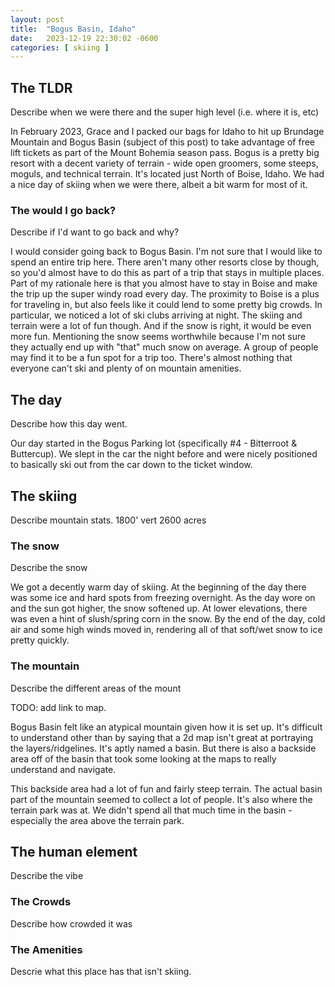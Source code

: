```yaml
---
layout: post
title:  "Bogus Basin, Idaho"
date:   2023-12-19 22:30:02 -0600
categories: [ skiing ]
---
```


## The TLDR
Describe when we were there and the super high
level (i.e. where it is, etc)

In February 2023, Grace and I packed our bags 
for Idaho to hit up Brundage Mountain and Bogus Basin (subject of this post) to take advantage of free lift tickets
as part of the Mount Bohemia season pass. 
Bogus is a pretty big resort with a decent variety of terrain - wide open groomers, some steeps, moguls, and technical terrain. It's located just North of Boise, Idaho. 
We had a nice day of skiing when we were there, albeit a bit warm for most of it.

### The would I go back?
Describe if I'd want to go back and why?

I would consider going back to Bogus Basin. I'm
not sure that I would like to spend an entire trip here. There aren't many other resorts 
close by though, so you'd almost have to do this as part of a trip that stays in multiple places. Part of my rationale here is that you almost have to stay in Boise and make the trip up the super windy road every day. The proximity to Boise is a plus for traveling in, but also feels like it could lend to some pretty big crowds. In particular, we noticed a lot of ski clubs arriving 
at night.
The skiing and terrain were a lot of fun though. And if the snow is right, it would be even more fun. Mentioning the snow seems worthwhile because I'm not sure they actually end up with "that" much snow on average. A group of people may find it to be a fun spot for a trip too. There's almost nothing that everyone can't ski and plenty of on mountain amenities. 

## The day
Describe how this day went.

Our day started in the Bogus Parking lot (specifically #4 - Bitterroot & Buttercup). We slept in the car the night before and were nicely positioned to basically ski out from the car down to the ticket window.


## The skiing
Describe mountain stats.
1800' vert
2600 acres 

### The snow
Describe the snow

We got a decently warm day of skiing. At the beginning of the day there was some ice and hard spots from freezing overnight. As the day wore on and the sun got higher, the snow softened up. At lower elevations, there was even a hint of slush/spring corn in the snow. By the end of the day,
cold air and some high winds moved in, rendering all of that soft/wet snow to ice pretty quickly.

### The mountain
Describe the different areas of the mount

TODO: add link to map.

Bogus Basin felt like an atypical mountain given how it is set up. It's difficult to understand other than by saying that a 2d map isn't great at portraying the layers/ridgelines. It's aptly named a basin. But there is also a backside area off of the basin that took some looking at the maps to really understand and navigate. 

This backside area had a lot of fun and fairly steep terrain. The actual basin part of the mountain seemed to collect a lot of people. It's also where the terrain park was at. We didn't spend all that much time in the basin - especially the area above the terrain park. 

## The human element
Describe the vibe
 
### The Crowds
Describe how crowded it was

### The Amenities
Descrie what this place has that isn't skiing.